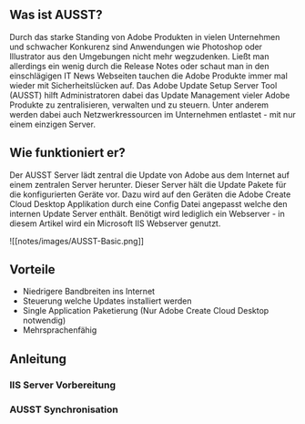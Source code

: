 
## Was ist AUSST?
Durch das starke Standing von Adobe Produkten in vielen Unternehmen und schwacher Konkurenz sind Anwendungen wie Photoshop oder Illustrator aus den Umgebungen nicht mehr wegzudenken. 
Ließt man allerdings ein wenig durch die Release Notes oder schaut man in den einschlägigen IT News Webseiten tauchen die Adobe Produkte immer mal wieder mit Sicherheitslücken auf. 
Das Adobe Update Setup Server Tool (AUSST) hilft Administratoren dabei das Update Management vieler Adobe Produkte zu zentralisieren, verwalten und zu steuern. Unter anderem werden dabei auch Netzwerkressourcen im Unternehmen entlastet - mit nur einem einzigen Server.

## Wie funktioniert er?
Der AUSST Server lädt zentral die Update von Adobe aus dem Internet auf einem zentralen Server herunter. Dieser Server hält die Update Pakete für die konfigurierten Geräte vor. Dazu wird auf den Geräten die Adobe Create Cloud Desktop Applikation durch eine Config Datei angepasst welche den internen Update Server enthält. Benötigt wird lediglich ein Webserver - in diesem Artikel wird ein Microsoft IIS Webserver genutzt.

![[notes/images/AUSST-Basic.png]]

## Vorteile
- Niedrigere Bandbreiten ins Internet
- Steuerung welche Updates installiert werden
- Single Application Paketierung (Nur Adobe Create Cloud Desktop notwendig)
- Mehrsprachenfähig

## Anleitung

### IIS Server Vorbereitung
### AUSST Synchronisation
